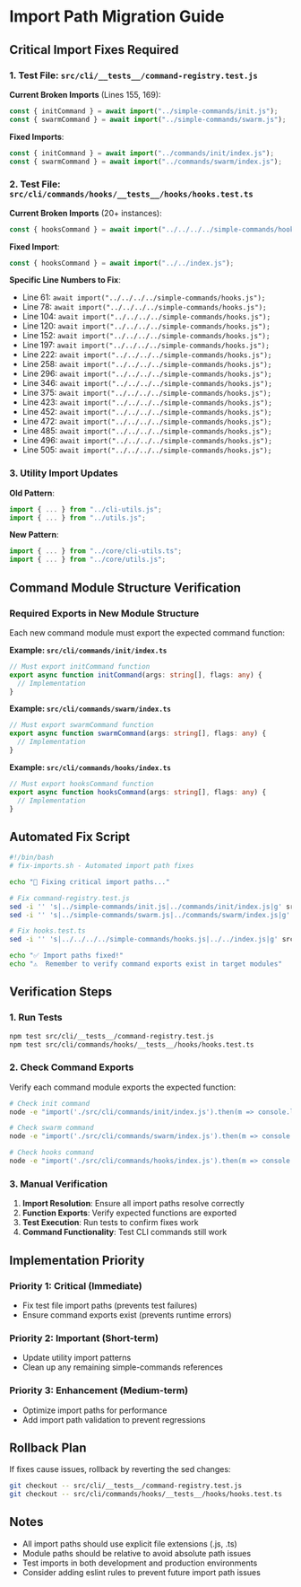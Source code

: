 # Import Path Migration Guide

## Critical Import Fixes Required

### 1. Test File: `src/cli/__tests__/command-registry.test.js`

**Current Broken Imports** (Lines 155, 169):
```javascript
const { initCommand } = await import("../simple-commands/init.js");
const { swarmCommand } = await import("../simple-commands/swarm.js");
```

**Fixed Imports**:
```javascript
const { initCommand } = await import("../commands/init/index.js");
const { swarmCommand } = await import("../commands/swarm/index.js");
```

### 2. Test File: `src/cli/commands/hooks/__tests__/hooks/hooks.test.ts`

**Current Broken Imports** (20+ instances):
```javascript
const { hooksCommand } = await import("../../../../simple-commands/hooks.js");
```

**Fixed Import**:
```javascript
const { hooksCommand } = await import("../../index.js");
```

**Specific Line Numbers to Fix**:
- Line 61: `await import("../../../../simple-commands/hooks.js");`
- Line 78: `await import("../../../../simple-commands/hooks.js");`
- Line 104: `await import("../../../../simple-commands/hooks.js");`
- Line 120: `await import("../../../../simple-commands/hooks.js");`
- Line 152: `await import("../../../../simple-commands/hooks.js");`
- Line 197: `await import("../../../../simple-commands/hooks.js");`
- Line 222: `await import("../../../../simple-commands/hooks.js");`
- Line 258: `await import("../../../../simple-commands/hooks.js");`
- Line 296: `await import("../../../../simple-commands/hooks.js");`
- Line 346: `await import("../../../../simple-commands/hooks.js");`
- Line 375: `await import("../../../../simple-commands/hooks.js");`
- Line 423: `await import("../../../../simple-commands/hooks.js");`
- Line 452: `await import("../../../../simple-commands/hooks.js");`
- Line 472: `await import("../../../../simple-commands/hooks.js");`
- Line 485: `await import("../../../../simple-commands/hooks.js");`
- Line 496: `await import("../../../../simple-commands/hooks.js");`
- Line 505: `await import("../../../../simple-commands/hooks.js");`

### 3. Utility Import Updates

**Old Pattern**:
```javascript
import { ... } from "../cli-utils.js";
import { ... } from "../utils.js";
```

**New Pattern**:
```javascript
import { ... } from "../core/cli-utils.ts";
import { ... } from "../core/utils.js";
```

## Command Module Structure Verification

### Required Exports in New Module Structure

Each new command module must export the expected command function:

**Example: `src/cli/commands/init/index.ts`**
```typescript
// Must export initCommand function
export async function initCommand(args: string[], flags: any) {
  // Implementation
}
```

**Example: `src/cli/commands/swarm/index.ts`**
```typescript
// Must export swarmCommand function
export async function swarmCommand(args: string[], flags: any) {
  // Implementation
}
```

**Example: `src/cli/commands/hooks/index.ts`**
```typescript
// Must export hooksCommand function
export async function hooksCommand(args: string[], flags: any) {
  // Implementation
}
```

## Automated Fix Script

```bash
#!/bin/bash
# fix-imports.sh - Automated import path fixes

echo "🔧 Fixing critical import paths..."

# Fix command-registry.test.js
sed -i '' 's|../simple-commands/init.js|../commands/init/index.js|g' src/cli/__tests__/command-registry.test.js
sed -i '' 's|../simple-commands/swarm.js|../commands/swarm/index.js|g' src/cli/__tests__/command-registry.test.js

# Fix hooks.test.ts
sed -i '' 's|../../../../simple-commands/hooks.js|../../index.js|g' src/cli/commands/hooks/__tests__/hooks/hooks.test.ts

echo "✅ Import paths fixed!"
echo "⚠️  Remember to verify command exports exist in target modules"
```

## Verification Steps

### 1. Run Tests
```bash
npm test src/cli/__tests__/command-registry.test.js
npm test src/cli/commands/hooks/__tests__/hooks/hooks.test.ts
```

### 2. Check Command Exports
Verify each command module exports the expected function:

```bash
# Check init command
node -e "import('./src/cli/commands/init/index.js').then(m => console.log(Object.keys(m)))"

# Check swarm command
node -e "import('./src/cli/commands/swarm/index.js').then(m => console.log(Object.keys(m)))"

# Check hooks command
node -e "import('./src/cli/commands/hooks/index.js').then(m => console.log(Object.keys(m)))"
```

### 3. Manual Verification
1. **Import Resolution**: Ensure all import paths resolve correctly
2. **Function Exports**: Verify expected functions are exported
3. **Test Execution**: Run tests to confirm fixes work
4. **Command Functionality**: Test CLI commands still work

## Implementation Priority

### Priority 1: Critical (Immediate)
- Fix test file import paths (prevents test failures)
- Ensure command exports exist (prevents runtime errors)

### Priority 2: Important (Short-term)
- Update utility import patterns
- Clean up any remaining simple-commands references

### Priority 3: Enhancement (Medium-term)
- Optimize import paths for performance
- Add import path validation to prevent regressions

## Rollback Plan

If fixes cause issues, rollback by reverting the sed changes:

```bash
git checkout -- src/cli/__tests__/command-registry.test.js
git checkout -- src/cli/commands/hooks/__tests__/hooks/hooks.test.ts
```

## Notes

- All import paths should use explicit file extensions (.js, .ts)
- Module paths should be relative to avoid absolute path issues
- Test imports in both development and production environments
- Consider adding eslint rules to prevent future import path issues
